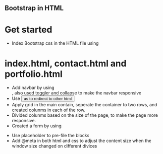 ## Bootstrap in HTML
# Get started
* Index Bootstrap css in the HTML file using <Link>

# index.html, contact.html and portfolio.html
* Add navbar by using <nav>, also used toggler and collapse to make the navbar responsive
* Use <button> as <a> to redirect to other html
* Apply grid in the main contain, seperate the container to two rows, and created colunms in each of the row.
* Divided colunms based on the size of the page, to make the page more responsive.
* Created a form by using <form>
* Use placeholder to pre-file the blocks
* Add @meta in both html and css to adjust the content size when the window size changed on different divices
